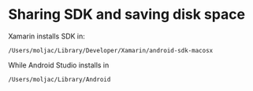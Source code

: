# Sharing SDK and saving disk space

Xamarin installs SDK in:

    /Users/moljac/Library/Developer/Xamarin/android-sdk-macosx 

While Android Studio installs in 

    /Users/moljac/Library/Android



